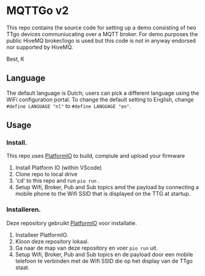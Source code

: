 # MQTTGo v2

This repo contains the source code for setting up a demo consisting of two TTgo devices communiucating over a MQTT broker. For demo purposes the public HiveMQ broker/logo is used but this code is not in anyway endorsed nor supported by HiveMQ.

Best, K

## Language

The default language is Dutch; users can pick a different language using the
WiFi configuration portal. To change the default setting to English, change
`#define LANGUAGE "nl"` to `#define LANGUAGE "en"`.

## Usage

### Install.

This repo uses [PlatformIO](https://platformio.org/) to build, compiule and upload your firmware

1. Install Platform IO (within VScode)
2. Clone repo to local drive
3. 'cd' to this repo and run `pio run` .
4. Setup Wifi, Broker, Pub and Sub topics amd the payload by connecting a mobile phone to the Wifi SSID that is displayed on the TTG at startup.

### Installeren.

Deze repository gebruikt [PlatformIO](https://platformio.org/) voor installatie.

1. Installeer PlatformIO.
2. Kloon deze repository lokaal.
3. Ga naar de map van deze repository en voer `pio run` uit.
4. Setup Wifi, Broker, Pub and Sub topics en de payload door een mobile telefoon te verbinden met de Wifi SSID die op het display van de TTgo staat.


